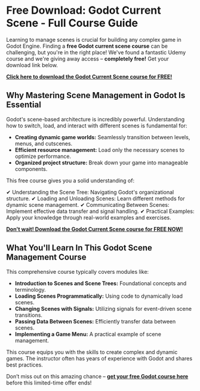 # Free Download: Godot Current Scene - Full Course Guide

Learning to manage scenes is crucial for building any complex game in Godot Engine. Finding a **free Godot current scene course** can be challenging, but you're in the right place! We've found a fantastic Udemy course and we're giving away access – **completely free!** Get your download link below.

[**Click here to download the Godot Current Scene course for FREE!**](https://udemywork.com/godot-current-scene)

## Why Mastering Scene Management in Godot Is Essential

Godot's scene-based architecture is incredibly powerful. Understanding how to switch, load, and interact with different scenes is fundamental for:

*   **Creating dynamic game worlds:** Seamlessly transition between levels, menus, and cutscenes.
*   **Efficient resource management:** Load only the necessary scenes to optimize performance.
*   **Organized project structure:** Break down your game into manageable components.

This free course gives you a solid understanding of:

✔  Understanding the Scene Tree: Navigating Godot's organizational structure.
✔  Loading and Unloading Scenes: Learn different methods for dynamic scene management.
✔  Communicating Between Scenes: Implement effective data transfer and signal handling.
✔  Practical Examples: Apply your knowledge through real-world examples and exercises.

[**Don't wait! Download the Godot Current Scene course for FREE NOW!**](https://udemywork.com/godot-current-scene)

## What You'll Learn In This Godot Scene Management Course

This comprehensive course typically covers modules like:

*   **Introduction to Scenes and Scene Trees:** Foundational concepts and terminology.
*   **Loading Scenes Programmatically:** Using code to dynamically load scenes.
*   **Changing Scenes with Signals:** Utilizing signals for event-driven scene transitions.
*   **Passing Data Between Scenes:** Efficiently transfer data between scenes.
*   **Implementing a Game Menu:** A practical example of scene management.

This course equips you with the skills to create complex and dynamic games. The instructor often has years of experience with Godot and shares best practices.

Don’t miss out on this amazing chance – **[get your free Godot course here](https://udemywork.com/godot-current-scene)** before this limited-time offer ends!
